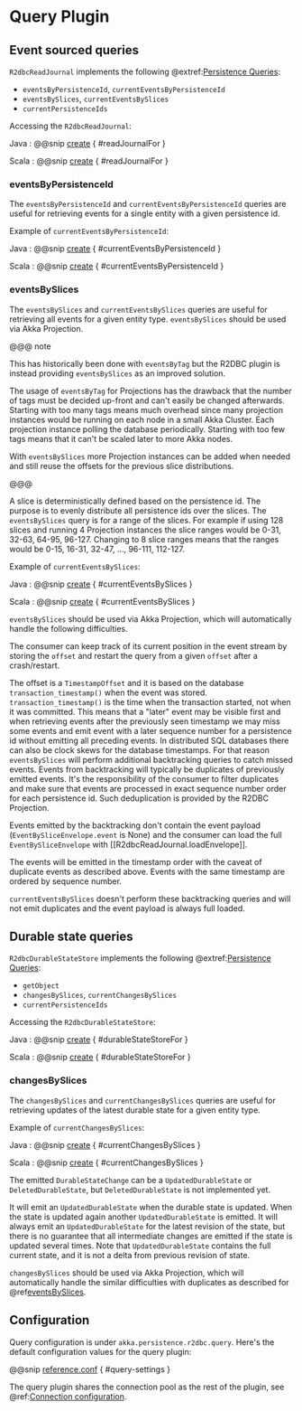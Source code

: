 # Query Plugin

## Event sourced queries

`R2dbcReadJournal` implements the following @extref:[Persistence Queries](akka:persistence-query.html):

* `eventsByPersistenceId`, `currentEventsByPersistenceId`
* `eventsBySlices`, `currentEventsBySlices`
* `currentPersistenceIds` 

Accessing the `R2dbcReadJournal`:

Java
:  @@snip [create](/docs/src/test/java/jdocs/home/query/QueryDocCompileOnly.java) { #readJournalFor } 

Scala
:  @@snip [create](/docs/src/test/scala/docs/home/query/QueryDocCompileOnly.scala) { #readJournalFor } 

### eventsByPersistenceId

The `eventsByPersistenceId` and `currentEventsByPersistenceId` queries are useful for retrieving events for a single entity
with a given persistence id.

Example of `currentEventsByPersistenceId`:

Java
:  @@snip [create](/docs/src/test/java/jdocs/home/query/QueryDocCompileOnly.java) { #currentEventsByPersistenceId }

Scala
:  @@snip [create](/docs/src/test/scala/docs/home/query/QueryDocCompileOnly.scala) { #currentEventsByPersistenceId }

### eventsBySlices

The `eventsBySlices` and `currentEventsBySlices` queries are useful for retrieving all events for a given entity type.
`eventsBySlices` should be used via Akka Projection.

@@@ note

This has historically been done with `eventsByTag` but the R2DBC plugin is instead providing `eventsBySlices`
as an improved solution.

The usage of `eventsByTag` for Projections has the drawback that the number of tags must be decided
up-front and can't easily be changed afterwards. Starting with too many tags means much overhead since
many projection instances would be running on each node in a small Akka Cluster. Each projection instance
polling the database periodically. Starting with too few tags means that it can't be scaled later to more
Akka nodes.

With `eventsBySlices` more Projection instances can be added when needed and still reuse the offsets
for the previous slice distributions.

@@@

A slice is deterministically defined based on the persistence id. The purpose is to evenly distribute all
persistence ids over the slices. The `eventsBySlices` query is for a range of the slices. For example if
using 128 slices and running 4 Projection instances the slice ranges would be 0-31, 32-63, 64-95, 96-127.
Changing to 8 slice ranges means that the ranges would be 0-15, 16-31, 32-47, ..., 96-111, 112-127.

Example of `currentEventsBySlices`:

Java
:  @@snip [create](/docs/src/test/java/jdocs/home/query/QueryDocCompileOnly.java) { #currentEventsBySlices }

Scala
:  @@snip [create](/docs/src/test/scala/docs/home/query/QueryDocCompileOnly.scala) { #currentEventsBySlices }

`eventsBySlices` should be used via Akka Projection, which will automatically handle the following
difficulties.

The consumer can keep track of its current position in the event stream by storing the `offset` and restart the
query from a given `offset` after a crash/restart.

The offset is a `TimestampOffset` and it is based on the database `transaction_timestamp()` when the event was stored.
`transaction_timestamp()` is the time when the transaction started, not when it was committed. This means that a
"later" event may be visible first and when retrieving events after the previously seen timestamp we may miss some
events and emit event with a later sequence number for a persistence id without emitting all preceding events.
In distributed SQL databases there can also be clock skews for the database timestamps. For that reason
`eventsBySlices` will perform additional backtracking queries to catch missed events. Events from backtracking
will typically be duplicates of previously emitted events. It's the responsibility of the consumer to filter
duplicates and make sure that events are processed in exact sequence number order for each persistence id.
Such deduplication is provided by the R2DBC Projection.

Events emitted by the backtracking don't contain the event payload (`EventBySliceEnvelope.event` is None) and the
consumer can load the full `EventBySliceEnvelope` with [[R2dbcReadJournal.loadEnvelope]].

The events will be emitted in the timestamp order with the caveat of duplicate events as described above. Events
with the same timestamp are ordered by sequence number.

`currentEventsBySlices` doesn't perform these backtracking queries and will not emit duplicates and the
event payload is always full loaded.

## Durable state queries

`R2dbcDurableStateStore` implements the following @extref:[Persistence Queries](akka:durable-state/persistence-query.html):

* `getObject`
* `changesBySlices`, `currentChangesBySlices`
* `currentPersistenceIds`

Accessing the `R2dbcDurableStateStore`:

Java
:  @@snip [create](/docs/src/test/java/jdocs/home/query/QueryDocCompileOnly.java) { #durableStateStoreFor }

Scala
:  @@snip [create](/docs/src/test/scala/docs/home/query/QueryDocCompileOnly.scala) { #durableStateStoreFor }

### changesBySlices

The `changesBySlices` and `currentChangesBySlices` queries are useful for retrieving updates of the latest durable state
for a given entity type.

Example of `currentChangesBySlices`:

Java
:  @@snip [create](/docs/src/test/java/jdocs/home/query/QueryDocCompileOnly.java) { #currentChangesBySlices }

Scala
:  @@snip [create](/docs/src/test/scala/docs/home/query/QueryDocCompileOnly.scala) { #currentChangesBySlices }

The emitted `DurableStateChange` can be a `UpdatedDurableState` or `DeletedDurableState`, but `DeletedDurableState` is not implemented yet.

It will emit an `UpdatedDurableState` when the durable state is updated. When the state is updated again another
`UpdatedDurableState` is emitted. It will always emit an `UpdatedDurableState` for the latest revision of the state,
but there is no guarantee that all intermediate changes are emitted if the state is updated several times. Note that
`UpdatedDurableState` contains the full current state, and it is not a delta from previous revision of state.

`changesBySlices` should be used via Akka Projection, which will automatically handle the similar difficulties
with duplicates as described for @ref[eventsBySlices](#eventsbyslices).

## Configuration

Query configuration is under `akka.persistence.r2dbc.query`. Here's the default configuration values for the query plugin:

@@snip [reference.conf](/core/src/main/resources/reference.conf) { #query-settings }

The query plugin shares the connection pool as the rest of the plugin, see @ref:[Connection configuration](connection-config.md).

